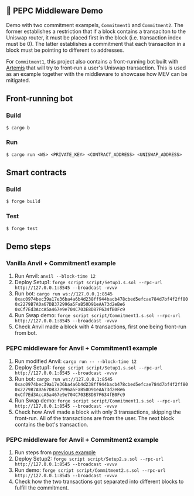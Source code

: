 ## 🥤 PEPC Middleware Demo

Demo with two commitment exampels, `Commitment1` and `Commitment2`. The former establishes a restriction that if a block contains a transaciton to the Uniswap router, it must be placed first in the block (i.e. transaction index must be 0). The latter establishes a commitment that each transaciton in a block must be pointing to different `to` addresses.

For `Commitment1`, this project also contains a front-running bot built with [Artemis](https://github.com/paradigmxyz/artemis) that will try to front-run a user's Uniswap transaction. This is used as an example together with the middleware to showcase how MEV can be mitigated.

## Front-running bot

### Build

```shell
$ cargo b
```

### Run

```shell
$ cargo run <WS> <PRIVATE_KEY> <CONTRACT_ADDRESS> <UNISWAP_ADDRESS>
```

## Smart contracts

### Build

```shell
$ forge build
```

### Test

```shell
$ forge test
```

## Demo steps

### Vanilla Anvil + Commitment1 example

1. Run Anvil: `anvil --block-time 12`
2. Deploy Setup1: `forge script script/Setup1.s.sol --rpc-url http://127.0.0.1:8545 --broadcast -vvvv`
3. Run bot: `cargo run ws://127.0.0.1:8545 0xac0974bec39a17e36ba4a6b4d238ff944bacb478cbed5efcae784d7bf4f2ff80 0x2279B7A0a67DB372996a5FaB50D91eAA73d2eBe6 0xCf7Ed3AccA5a467e9e704C703E8D87F634fB0Fc9`
4. Run Swap demo: `forge script script/Commitment1.s.sol --rpc-url http://127.0.0.1:8545 --broadcast -vvvv`
5. Check Anvil made a block with 4 transactions, first one being front-run from bot.

### PEPC middleware for Anvil + Commitment1 example

1. Run modified Anvil: `cargo run -- --block-time 12`
2. Deploy Setup1: `forge script script/Setup1.s.sol --rpc-url http://127.0.0.1:8545 --broadcast -vvvv`
3. Run bot: `cargo run ws://127.0.0.1:8545 0xac0974bec39a17e36ba4a6b4d238ff944bacb478cbed5efcae784d7bf4f2ff80 0x2279B7A0a67DB372996a5FaB50D91eAA73d2eBe6 0xCf7Ed3AccA5a467e9e704C703E8D87F634fB0Fc9`
4. Run Swap demo: `forge script script/Commitment1.s.sol --rpc-url http://127.0.0.1:8545 --broadcast -vvvv`
5. Check how Anvil made a block with only 3 transactions, skipping the front-run. All of the transactions are from the user. The next block contains the bot's transaction.

### PEPC middleware for Anvil + Commitment2 example

1. Run steps from [previous example](#pepc-middleware-for-anvil--commitment1-example)
1. Deploy Setup2: `forge script script/Setup2.s.sol --rpc-url http://127.0.0.1:8545 --broadcast -vvvv`
2. Run demo: `forge script script/Commitment2.s.sol --rpc-url http://127.0.0.1:8545 --broadcast -vvvv`
3. Check how the two transactions got separated into different blocks to fulfill the commitment.